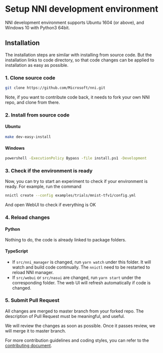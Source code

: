 # Setup NNI development environment

NNI development environment supports Ubuntu 1604 (or above), and Windows 10 with Python3 64bit.

## Installation

The installation steps are similar with installing from source code. But the installation links to code directory, so that code changes can be applied to installation as easy as possible.

### 1. Clone source code

```bash
git clone https://github.com/Microsoft/nni.git
```

Note, if you want to contribute code back, it needs to fork your own NNI repo, and clone from there.

### 2. Install from source code

#### Ubuntu

```bash
make dev-easy-install
```

#### Windows

```bat
powershell -ExecutionPolicy Bypass -file install.ps1 -Development
```

### 3. Check if the environment is ready

Now, you can try to start an experiment to check if your environment is ready.
For example, run the command

```bash
nnictl create --config examples/trials/mnist-tfv1/config.yml
```

And open WebUI to check if everything is OK

### 4. Reload changes

#### Python

Nothing to do, the code is already linked to package folders.

#### TypeScript

* If `src/nni_manager` is changed, run `yarn watch` under this folder. It will watch and build code continually. The `nnictl` need to be restarted to reload NNI manager.
* If `src/webui` or `src/nasui` are changed, run `yarn start` under the corresponding folder. The web UI will refresh automatically if code is changed.

### 5. Submit Pull Request

All changes are merged to master branch from your forked repo. The description of Pull Request must be meaningful, and useful.

We will review the changes as soon as possible. Once it passes review, we will merge it to master branch.

For more contribution guidelines and coding styles, you can refer to the [contributing document](Contributing.md).

